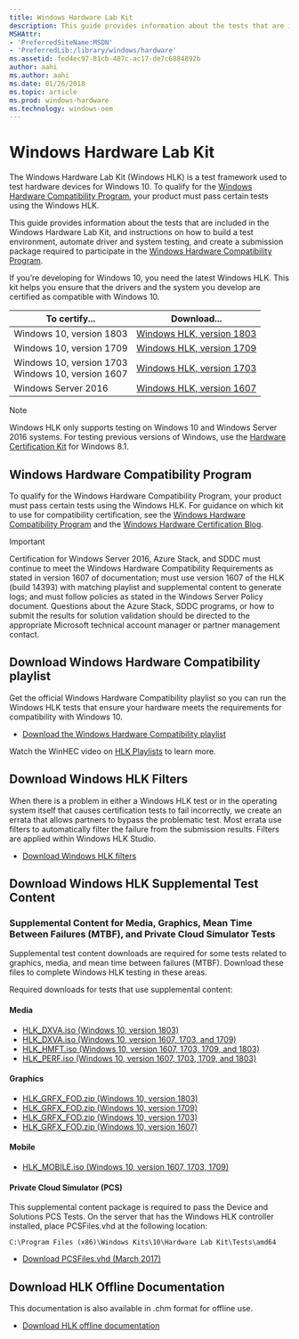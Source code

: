 ```yaml
---
title: Windows Hardware Lab Kit
description: This guide provides information about the tests that are included in the Windows Hardware Lab Kit, and instructions on how to build a test environment, automate driver and system testing, and create a submission package required to participate in the Windows Hardware Compatibility Program.
MSHAttr:
- 'PreferredSiteName:MSDN'
- 'PreferredLib:/library/windows/hardware'
ms.assetid: fed4ec97-81cb-487c-ac17-de7c6884892b
author: aahi
ms.author: aahi
ms.date: 01/26/2018
ms.topic: article
ms.prod: windows-hardware
ms.technology: windows-oem
---
```


# Windows Hardware Lab Kit

The Windows Hardware Lab Kit (Windows HLK) is a test framework used to test hardware devices for Windows 10. To qualify for the [Windows Hardware Compatibility Program](https://docs.microsoft.com/en-us/windows-hardware/design/compatibility/), your product must pass certain tests using the Windows HLK.

This guide provides information about the tests that are included in the Windows Hardware Lab Kit, and instructions on how to build a test environment, automate driver and system testing, and create a submission package required to participate in the [Windows Hardware Compatibility Program](https://docs.microsoft.com/en-us/windows-hardware/design/compatibility/).

If you’re developing for Windows 10, you need the latest Windows HLK. This kit helps you ensure that the drivers and the system you develop are certified as compatible with Windows 10. 

|To certify... | Download...|
|-----------------|------------|
| Windows 10, version 1803    |  [Windows HLK, version 1803](https://go.microsoft.com/fwlink/p/?LinkId=873010) |
| Windows 10, version 1709    |  [Windows HLK, version 1709](https://go.microsoft.com/fwlink/p/?LinkId=859231) |
| Windows 10, version 1703<br>Windows 10, version 1607| [Windows HLK, version 1703](https://go.microsoft.com/fwlink/p/?LinkId=733613)|
| Windows Server 2016 |[Windows HLK, version 1607](https://go.microsoft.com/fwlink/p/?LinkID=404112)|

>[!NOTE]
>Windows HLK only supports testing on Windows 10 and Windows Server 2016 systems. For testing previous versions of Windows, use the [Hardware Certification Kit](https://msdn.microsoft.com/en-us/library/windows/hardware/jj124227(v=vs.85).aspx) for Windows 8.1. 

## Windows Hardware Compatibility Program

To qualify for the Windows Hardware Compatibility Program, your product must pass certain tests using the Windows HLK.
For guidance on which kit to use for compatibility certification, see the [Windows Hardware Compatibility Program](https://docs.microsoft.com/en-us/windows-hardware/design/compatibility/) and the [Windows Hardware Certification Blog](https://blogs.msdn.microsoft.com/windows_hardware_certification/). 

>[!IMPORTANT]
> Certification for Windows Server 2016, Azure Stack, and SDDC must continue to meet the Windows Hardware Compatibility Requirements as stated in version 1607 of documentation; must use version 1607 of the HLK (build 14393) with matching playlist and supplemental content to generate logs; and must follow policies as stated in the Windows Server Policy document. Questions about the Azure Stack, SDDC programs, or how to submit the results for solution validation should be directed to the appropriate Microsoft technical account manager or partner management contact. 

## Download Windows Hardware Compatibility playlist

Get the official Windows Hardware Compatibility playlist so you can run the Windows HLK tests that ensure your hardware meets the requirements for compatibility with Windows 10. 
- [Download the Windows Hardware Compatibility playlist](http://aka.ms/HLKPlaylist)

Watch the WinHEC video on [HLK Playlists](https://assets.windowsphone.com/970594d5-fef1-4fc6-84ab-289a192cd107/WinHEC_HLK_Playlists_InvariantCulture_Default.mp4) to learn more.

## Download Windows HLK Filters 

When there is a problem in either a Windows HLK test or in the operating system itself that causes certification tests to fail incorrectly, we create an errata that allows partners to bypass the problematic test. Most errata use filters to automatically filter the failure from the submission results. Filters are applied within Windows HLK Studio. 

- [Download Windows HLK filters](https://docs.microsoft.com/en-us/windows-hardware/test/hlk/user/windows-hardware-lab-kit-filters)

## Download Windows HLK Supplemental Test Content

### Supplemental Content for Media, Graphics, Mean Time Between Failures (MTBF), and Private Cloud Simulator Tests

Supplemental test content downloads are required for some tests related to graphics, media, and mean time between failures (MTBF). Download these files to complete Windows HLK testing in these areas. 

Required downloads for tests that use supplemental content: 

#### Media
- [HLK_DXVA.iso (Windows 10, version 1803)](https://go.microsoft.com/fwlink/?linkid=873023) 
- [HLK_DXVA.iso (Windows 10, version 1607, 1703, and 1709)](https://go.microsoft.com/fwlink/p/?LinkId=823112) 
- [HLK_HMFT.iso (Windows 10, version 1607, 1703, 1709, and 1803)](https://go.microsoft.com/fwlink/p/?LinkId=823113) 
- [HLK_PERF.iso (Windows 10, version 1607, 1703, 1709, and 1803)](https://go.microsoft.com/fwlink/p/?LinkId=823114) 

#### Graphics
- [HLK_GRFX_FOD.zip (Windows 10, version 1803)](https://go.microsoft.com/fwlink/p/?LinkId=873017)
- [HLK_GRFX_FOD.zip (Windows 10, version 1709)](https://go.microsoft.com/fwlink/p/?LinkId=859270) 
- [HLK_GRFX_FOD.zip (Windows 10, version 1703)](https://go.microsoft.com/fwlink/p/?linkid=845559) 
- [HLK_GRFX_FOD.zip (Windows 10, version 1607)](https://go.microsoft.com/fwlink/p/?linkid=842373)

#### Mobile
- [HLK_MOBILE.iso (Windows 10, version 1607, 1703, 1709)](https://go.microsoft.com/fwlink/p/?LinkId=823115) 

#### Private Cloud Simulator (PCS) 

This supplemental content package is required to pass the Device and Solutions PCS Tests. On the server that has the Windows HLK controller installed, place PCSFiles.vhd at the following location:

```C:\Program Files (x86)\Windows Kits\10\Hardware Lab Kit\Tests\amd64```
- [Download PCSFiles.vhd (March 2017)](https://go.microsoft.com/fwlink/p/?LinkId=808763)

## Download HLK Offline Documentation

This documentation is also available in .chm format for offline use.

- [Download HLK offline documentation](https://go.microsoft.com/fwlink/?linkid=873018)

